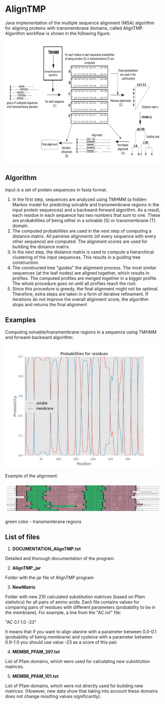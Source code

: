 # AlignTMP

Java implementation of the multiple sequence alignment (MSA) algorithm for aligning proteins with transmembrane domains, called AlignTMP. Algorithm workflow is shown in the following figure:



<img src="figures/Algorithm.png" style="height: 400px; width:800px;"/>

## Algorithm 

Input is a set of protein sequences in fasta format. 

1. In the first step, sequences are analyzed using TMHMM (a hidden Markov model for predicting solvable and transmembrane regions in the input protein sequences) and a backward-forward algorithm. As a result, each residue in each sequence has two numbers that sum to one. These are probabilities of being either in a solvable (S) or transmembrane (T) domain. 
2. The computed probabilities are used in the next step of computing a distance matrix. All pairwise alignments (of every sequence with every other sequence) are computed. The alignment scores are used for building the distance matrix. 
3. In the next step, the distance matrix is used to compute a hierarchical clustering of the input sequences. This results in a guiding tree construction.
4. The constructed tree "guides" the alignment process. The most similar sequences (at the leaf nodes) are aligned together, which results in profiles. The computed profiles are merged together in a bigger profile. The whole procedure goes on until all profiles reach the root. 
5. Since this procedure is greedy, the final alignment might not be optimal. Therefore, extra steps are taken in a form of iterative refinement. If iterations do not improve the overall alignment score, the algorithm stops and returns the final alignment

## Examples

Computing solvable/transmembrane regions in a sequence using TMHMM and forward-backward algorithm:

<img src="probs_graphs/_YP_003432080.1.png" style="height: 400px; width:500px;"/>

Example of the alignment:

<img src="figures/alignment.png" style="height: 100px; width:1000px;"/>

green color - transmembrane regions

## List of files

1. **DOCUMENTATION_AlignTMP.txt**

Detailed and thorough documentation of the program.

2. **AlignTMP_jar**

Folder with the jar file of AlignTMP program

3. **NewMatrix**

Folder with new 210 calculated substitution matrices (based on Pfam statistics) for all pairs of amino acids. Each file contains values for comparing pairs of residues with different parameters (probability to be in the membrane). For example, a line from the "AC.txt" file:

"AC	0.1	1.0	-23"

It means that if you want to align alanine with a parameter between 0.0-0.1 (probability of being membrane) and cysteine with a parameter between 0.9-1.0 you should use value -23 as a score of this pair.

4. **MEMBR_PFAM_397.txt**

List of Pfam domains, which were used for calculating new substitution matrices.

5. **MEMBR_PFAM_101.txt**

List of Pfam domains, which were not directly used for building new matrices.
(However, new data show that taking into account these domains does not change resulting values significantly). 